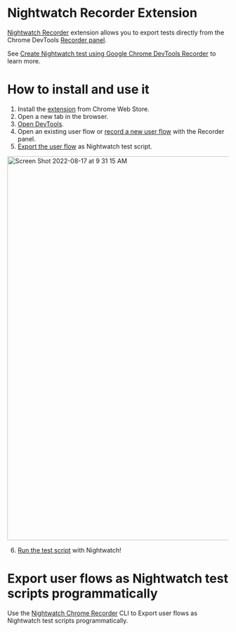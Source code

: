 # Nightwatch Recorder Extension

[Nightwatch Recorder](https://chrome.google.com/webstore/detail/nightwatch-chrome-recorde/nhbccjfogdgkahamfohokdhcnemjafjk) extension allows you to export tests directly from the Chrome DevTools [Recorder panel](https://goo.gle/devtools-recorder).

See [Create Nightwatch test using Google Chrome DevTools Recorder](https://nightwatchjs.org/guide/writing-tests/chrome-devtools-recorder.html) to learn more.


# How to install and use it

1. Install the [extension](https://chrome.google.com/webstore/detail/nightwatch-chrome-recorde/nhbccjfogdgkahamfohokdhcnemjafjk) from Chrome Web Store. 
2. Open a new tab in the browser.
3. [Open DevTools](https://developer.chrome.com/docs/devtools/open/).
4. Open an existing user flow or [record a new user flow](https://goo.gle/devtools-recorder) with the Recorder panel.
5. [Export the user flow](https://developer.chrome.com/docs/devtools/recorder/reference/#export-flows) as Nightwatch test script. 
  <img width="873" alt="Screen Shot 2022-08-17 at 9 31 15 AM" src="https://user-images.githubusercontent.com/5917927/185052858-44ba664a-33e4-48e3-83f3-83ff295d4d52.png">

6. [Run the test script](https://nightwatchjs.org/guide/running-tests/using-the-cli-test-runner.html) with Nightwatch!

# Export user flows as Nightwatch test scripts programmatically

Use the [Nightwatch Chrome Recorder](https://github.com/nightwatchjs/nightwatch-chrome-recorder) CLI to Export user flows as Nightwatch test scripts programmatically. 
